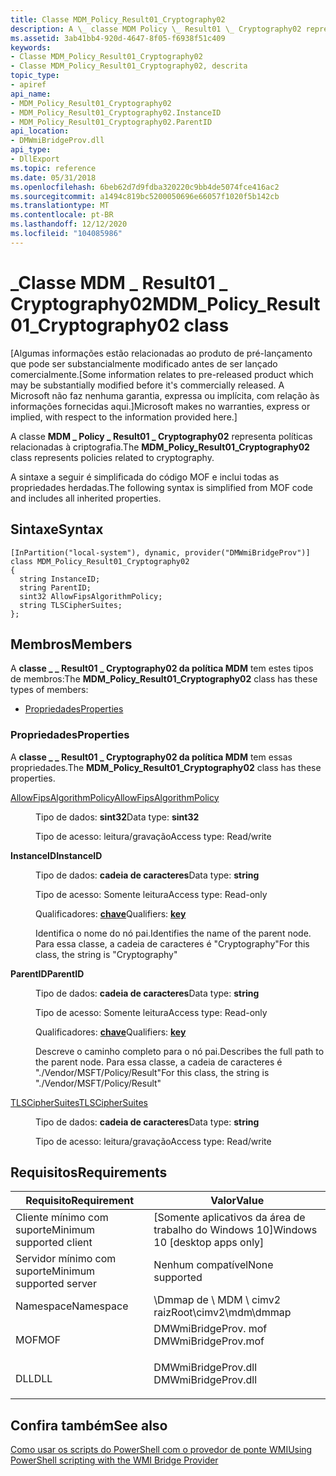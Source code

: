 ```yaml
---
title: Classe MDM_Policy_Result01_Cryptography02
description: A \_ classe MDM Policy \_ Result01 \_ Cryptography02 representa políticas relacionadas à criptografia.
ms.assetid: 3ab41bb4-920d-4647-8f05-f6938f51c409
keywords:
- Classe MDM_Policy_Result01_Cryptography02
- Classe MDM_Policy_Result01_Cryptography02, descrita
topic_type:
- apiref
api_name:
- MDM_Policy_Result01_Cryptography02
- MDM_Policy_Result01_Cryptography02.InstanceID
- MDM_Policy_Result01_Cryptography02.ParentID
api_location:
- DMWmiBridgeProv.dll
api_type:
- DllExport
ms.topic: reference
ms.date: 05/31/2018
ms.openlocfilehash: 6beb62d7d9fdba320220c9bb4de5074fce416ac2
ms.sourcegitcommit: a1494c819bc5200050696e66057f1020f5b142cb
ms.translationtype: MT
ms.contentlocale: pt-BR
ms.lasthandoff: 12/12/2020
ms.locfileid: "104085986"
---
```

# <a name="mdm_policy_result01_cryptography02-class"></a><span data-ttu-id="bc8c5-105">\_Classe MDM \_ Result01 \_ Cryptography02</span><span class="sxs-lookup"><span data-stu-id="bc8c5-105">MDM\_Policy\_Result01\_Cryptography02 class</span></span>

<span data-ttu-id="bc8c5-106">\[Algumas informações estão relacionadas ao produto de pré-lançamento que pode ser substancialmente modificado antes de ser lançado comercialmente.</span><span class="sxs-lookup"><span data-stu-id="bc8c5-106">\[Some information relates to pre-released product which may be substantially modified before it's commercially released.</span></span> <span data-ttu-id="bc8c5-107">A Microsoft não faz nenhuma garantia, expressa ou implícita, com relação às informações fornecidas aqui.\]</span><span class="sxs-lookup"><span data-stu-id="bc8c5-107">Microsoft makes no warranties, express or implied, with respect to the information provided here.\]</span></span>

<span data-ttu-id="bc8c5-108">A classe **MDM \_ Policy \_ Result01 \_ Cryptography02** representa políticas relacionadas à criptografia.</span><span class="sxs-lookup"><span data-stu-id="bc8c5-108">The **MDM\_Policy\_Result01\_Cryptography02** class represents policies related to cryptography.</span></span>

<span data-ttu-id="bc8c5-109">A sintaxe a seguir é simplificada do código MOF e inclui todas as propriedades herdadas.</span><span class="sxs-lookup"><span data-stu-id="bc8c5-109">The following syntax is simplified from MOF code and includes all inherited properties.</span></span>

## <a name="syntax"></a><span data-ttu-id="bc8c5-110">Sintaxe</span><span class="sxs-lookup"><span data-stu-id="bc8c5-110">Syntax</span></span>

``` syntax
[InPartition("local-system"), dynamic, provider("DMWmiBridgeProv")]
class MDM_Policy_Result01_Cryptography02
{
  string InstanceID;
  string ParentID;
  sint32 AllowFipsAlgorithmPolicy;
  string TLSCipherSuites;
};
```

## <a name="members"></a><span data-ttu-id="bc8c5-111">Membros</span><span class="sxs-lookup"><span data-stu-id="bc8c5-111">Members</span></span>

<span data-ttu-id="bc8c5-112">A **classe \_ \_ Result01 \_ Cryptography02 da política MDM** tem estes tipos de membros:</span><span class="sxs-lookup"><span data-stu-id="bc8c5-112">The **MDM\_Policy\_Result01\_Cryptography02** class has these types of members:</span></span>

-   [<span data-ttu-id="bc8c5-113">Propriedades</span><span class="sxs-lookup"><span data-stu-id="bc8c5-113">Properties</span></span>](#properties)

### <a name="properties"></a><span data-ttu-id="bc8c5-114">Propriedades</span><span class="sxs-lookup"><span data-stu-id="bc8c5-114">Properties</span></span>

<span data-ttu-id="bc8c5-115">A **classe \_ \_ Result01 \_ Cryptography02 da política MDM** tem essas propriedades.</span><span class="sxs-lookup"><span data-stu-id="bc8c5-115">The **MDM\_Policy\_Result01\_Cryptography02** class has these properties.</span></span>

<dl> <dt>

[<span data-ttu-id="bc8c5-116">AllowFipsAlgorithmPolicy</span><span class="sxs-lookup"><span data-stu-id="bc8c5-116">AllowFipsAlgorithmPolicy</span></span>](/windows/client-management/mdm/policy-csp-cryptography#cryptography-allowfipsalgorithmpolicy)
</dt> <dd> <dl> <dt>

<span data-ttu-id="bc8c5-117">Tipo de dados: **sint32**</span><span class="sxs-lookup"><span data-stu-id="bc8c5-117">Data type: **sint32**</span></span>
</dt> <dt>

<span data-ttu-id="bc8c5-118">Tipo de acesso: leitura/gravação</span><span class="sxs-lookup"><span data-stu-id="bc8c5-118">Access type: Read/write</span></span>
</dt> </dl>

</dd> <dt>

<span data-ttu-id="bc8c5-119">**InstanceID**</span><span class="sxs-lookup"><span data-stu-id="bc8c5-119">**InstanceID**</span></span>
</dt> <dd> <dl> <dt>

<span data-ttu-id="bc8c5-120">Tipo de dados: **cadeia de caracteres**</span><span class="sxs-lookup"><span data-stu-id="bc8c5-120">Data type: **string**</span></span>
</dt> <dt>

<span data-ttu-id="bc8c5-121">Tipo de acesso: Somente leitura</span><span class="sxs-lookup"><span data-stu-id="bc8c5-121">Access type: Read-only</span></span>
</dt> <dt>

<span data-ttu-id="bc8c5-122">Qualificadores: [ **chave**](/windows/desktop/WmiSdk/key-qualifier)</span><span class="sxs-lookup"><span data-stu-id="bc8c5-122">Qualifiers: [**key**](/windows/desktop/WmiSdk/key-qualifier)</span></span>
</dt> </dl>

<span data-ttu-id="bc8c5-123">Identifica o nome do nó pai.</span><span class="sxs-lookup"><span data-stu-id="bc8c5-123">Identifies the name of the parent node.</span></span> <span data-ttu-id="bc8c5-124">Para essa classe, a cadeia de caracteres é "Cryptography"</span><span class="sxs-lookup"><span data-stu-id="bc8c5-124">For this class, the string is "Cryptography"</span></span>

</dd> <dt>

<span data-ttu-id="bc8c5-125">**ParentID**</span><span class="sxs-lookup"><span data-stu-id="bc8c5-125">**ParentID**</span></span>
</dt> <dd> <dl> <dt>

<span data-ttu-id="bc8c5-126">Tipo de dados: **cadeia de caracteres**</span><span class="sxs-lookup"><span data-stu-id="bc8c5-126">Data type: **string**</span></span>
</dt> <dt>

<span data-ttu-id="bc8c5-127">Tipo de acesso: Somente leitura</span><span class="sxs-lookup"><span data-stu-id="bc8c5-127">Access type: Read-only</span></span>
</dt> <dt>

<span data-ttu-id="bc8c5-128">Qualificadores: [ **chave**](/windows/desktop/WmiSdk/key-qualifier)</span><span class="sxs-lookup"><span data-stu-id="bc8c5-128">Qualifiers: [**key**](/windows/desktop/WmiSdk/key-qualifier)</span></span>
</dt> </dl>

<span data-ttu-id="bc8c5-129">Descreve o caminho completo para o nó pai.</span><span class="sxs-lookup"><span data-stu-id="bc8c5-129">Describes the full path to the parent node.</span></span> <span data-ttu-id="bc8c5-130">Para essa classe, a cadeia de caracteres é "./Vendor/MSFT/Policy/Result"</span><span class="sxs-lookup"><span data-stu-id="bc8c5-130">For this class, the string is "./Vendor/MSFT/Policy/Result"</span></span>

</dd> <dt>

[<span data-ttu-id="bc8c5-131">TLSCipherSuites</span><span class="sxs-lookup"><span data-stu-id="bc8c5-131">TLSCipherSuites</span></span>](/windows/client-management/mdm/policy-csp-cryptography#cryptography-tlsciphersuites)
</dt> <dd> <dl> <dt>

<span data-ttu-id="bc8c5-132">Tipo de dados: **cadeia de caracteres**</span><span class="sxs-lookup"><span data-stu-id="bc8c5-132">Data type: **string**</span></span>
</dt> <dt>

<span data-ttu-id="bc8c5-133">Tipo de acesso: leitura/gravação</span><span class="sxs-lookup"><span data-stu-id="bc8c5-133">Access type: Read/write</span></span>
</dt> </dl>

</dd> </dl>

## <a name="requirements"></a><span data-ttu-id="bc8c5-134">Requisitos</span><span class="sxs-lookup"><span data-stu-id="bc8c5-134">Requirements</span></span>



| <span data-ttu-id="bc8c5-135">Requisito</span><span class="sxs-lookup"><span data-stu-id="bc8c5-135">Requirement</span></span> | <span data-ttu-id="bc8c5-136">Valor</span><span class="sxs-lookup"><span data-stu-id="bc8c5-136">Value</span></span> |
|-------------------------------------|------------------------------------------------------------------------------------------------|
| <span data-ttu-id="bc8c5-137">Cliente mínimo com suporte</span><span class="sxs-lookup"><span data-stu-id="bc8c5-137">Minimum supported client</span></span><br/> | <span data-ttu-id="bc8c5-138">\[Somente aplicativos da área de trabalho do Windows 10\]</span><span class="sxs-lookup"><span data-stu-id="bc8c5-138">Windows 10 \[desktop apps only\]</span></span><br/>                                                    |
| <span data-ttu-id="bc8c5-139">Servidor mínimo com suporte</span><span class="sxs-lookup"><span data-stu-id="bc8c5-139">Minimum supported server</span></span><br/> | <span data-ttu-id="bc8c5-140">Nenhum compatível</span><span class="sxs-lookup"><span data-stu-id="bc8c5-140">None supported</span></span><br/>                                                                      |
| <span data-ttu-id="bc8c5-141">Namespace</span><span class="sxs-lookup"><span data-stu-id="bc8c5-141">Namespace</span></span><br/>                | <span data-ttu-id="bc8c5-142">\\Dmmap de \\ MDM \\ cimv2 raiz</span><span class="sxs-lookup"><span data-stu-id="bc8c5-142">Root\\cimv2\\mdm\\dmmap</span></span><br/>                                                             |
| <span data-ttu-id="bc8c5-143">MOF</span><span class="sxs-lookup"><span data-stu-id="bc8c5-143">MOF</span></span><br/>                      | <dl> <span data-ttu-id="bc8c5-144"><dt>DMWmiBridgeProv. mof</dt></span><span class="sxs-lookup"><span data-stu-id="bc8c5-144"><dt>DMWmiBridgeProv.mof</dt></span></span> </dl> |
| <span data-ttu-id="bc8c5-145">DLL</span><span class="sxs-lookup"><span data-stu-id="bc8c5-145">DLL</span></span><br/>                      | <dl> <span data-ttu-id="bc8c5-146"><dt>DMWmiBridgeProv.dll</dt></span><span class="sxs-lookup"><span data-stu-id="bc8c5-146"><dt>DMWmiBridgeProv.dll</dt></span></span> </dl> |



## <a name="see-also"></a><span data-ttu-id="bc8c5-147">Confira também</span><span class="sxs-lookup"><span data-stu-id="bc8c5-147">See also</span></span>

<dl> <dt>

[<span data-ttu-id="bc8c5-148">Como usar os scripts do PowerShell com o provedor de ponte WMI</span><span class="sxs-lookup"><span data-stu-id="bc8c5-148">Using PowerShell scripting with the WMI Bridge Provider</span></span>](/windows/client-management/mdm/using-powershell-scripting-with-the-wmi-bridge-provider)
</dt> </dl>

 

